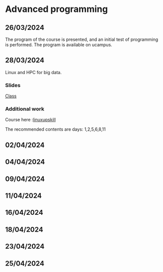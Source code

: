 # Advanced programming

## 26/03/2024

The program of the course is presented, and an initial test of programming is performed.
The program is available on ucampus.

## 28/03/2024

Linux and HPC for big data.

### Slides

[Class](https://github.com/adigenova/DCBI1302/blob/main/class/AP_W1C2.pdf)

### Additional work
Course here :[linuxupskill](https://linuxupskillchallenge.org/)

The recommended contents are days: 1,2,5,6,8,11

## 02/04/2024

## 04/04/2024

## 09/04/2024

## 11/04/2024

## 16/04/2024

## 18/04/2024

## 23/04/2024

## 25/04/2024

